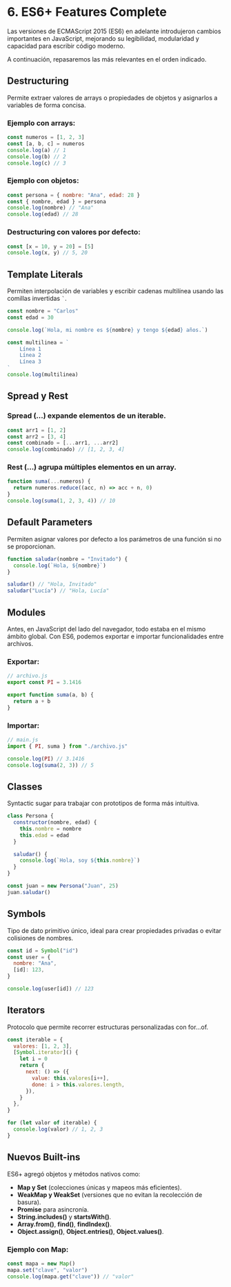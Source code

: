 # 6. ES6+ Features Complete

Las versiones de ECMAScript 2015 (ES6) en adelante introdujeron cambios importantes en JavaScript, mejorando su legibilidad, modularidad y capacidad para escribir código moderno.

A continuación, repasaremos las más relevantes en el orden indicado.

## Destructuring

Permite extraer valores de arrays o propiedades de objetos y asignarlos a variables de forma concisa.

### Ejemplo con arrays:

```javascript
const numeros = [1, 2, 3]
const [a, b, c] = numeros
console.log(a) // 1
console.log(b) // 2
console.log(c) // 3
```

### Ejemplo con objetos:

```javascript
const persona = { nombre: "Ana", edad: 28 }
const { nombre, edad } = persona
console.log(nombre) // "Ana"
console.log(edad) // 28
```

### Destructuring con valores por defecto:

```javascript
const [x = 10, y = 20] = [5]
console.log(x, y) // 5, 20
```

## Template Literals

Permiten interpolación de variables y escribir cadenas multilínea usando las comillas invertidas `` ` ``.

```javascript
const nombre = "Carlos"
const edad = 30

console.log(`Hola, mi nombre es ${nombre} y tengo ${edad} años.`)

const multilinea = `
    Línea 1
    Línea 2
    Línea 3
`
console.log(multilinea)
```

## Spread y Rest

### Spread (...) expande elementos de un iterable.

```javascript
const arr1 = [1, 2]
const arr2 = [3, 4]
const combinado = [...arr1, ...arr2]
console.log(combinado) // [1, 2, 3, 4]
```

### Rest (...) agrupa múltiples elementos en un array.

```javascript
function suma(...numeros) {
  return numeros.reduce((acc, n) => acc + n, 0)
}
console.log(suma(1, 2, 3, 4)) // 10
```

## Default Parameters

Permiten asignar valores por defecto a los parámetros de una función si no se proporcionan.

```javascript
function saludar(nombre = "Invitado") {
  console.log(`Hola, ${nombre}`)
}

saludar() // "Hola, Invitado"
saludar("Lucía") // "Hola, Lucía"
```

## Modules

Antes, en JavaScript del lado del navegador, todo estaba en el mismo ámbito global. Con ES6, podemos exportar e importar funcionalidades entre archivos.

### Exportar:

```javascript
// archivo.js
export const PI = 3.1416

export function suma(a, b) {
  return a + b
}
```

### Importar:

```javascript
// main.js
import { PI, suma } from "./archivo.js"

console.log(PI) // 3.1416
console.log(suma(2, 3)) // 5
```

## Classes

Syntactic sugar para trabajar con prototipos de forma más intuitiva.

```javascript
class Persona {
  constructor(nombre, edad) {
    this.nombre = nombre
    this.edad = edad
  }

  saludar() {
    console.log(`Hola, soy ${this.nombre}`)
  }
}

const juan = new Persona("Juan", 25)
juan.saludar()
```

## Symbols

Tipo de dato primitivo único, ideal para crear propiedades privadas o evitar colisiones de nombres.

```javascript
const id = Symbol("id")
const user = {
  nombre: "Ana",
  [id]: 123,
}

console.log(user[id]) // 123
```

## Iterators

Protocolo que permite recorrer estructuras personalizadas con for...of.

```javascript
const iterable = {
  valores: [1, 2, 3],
  [Symbol.iterator]() {
    let i = 0
    return {
      next: () => ({
        value: this.valores[i++],
        done: i > this.valores.length,
      }),
    }
  },
}

for (let valor of iterable) {
  console.log(valor) // 1, 2, 3
}
```

## Nuevos Built-ins

ES6+ agregó objetos y métodos nativos como:

- **Map y Set** (colecciones únicas y mapeos más eficientes).
- **WeakMap y WeakSet** (versiones que no evitan la recolección de basura).
- **Promise** para asincronía.
- **String.includes()** y **startsWith()**.
- **Array.from()**, **find()**, **findIndex()**.
- **Object.assign()**, **Object.entries()**, **Object.values()**.

### Ejemplo con Map:

```javascript
const mapa = new Map()
mapa.set("clave", "valor")
console.log(mapa.get("clave")) // "valor"
```
